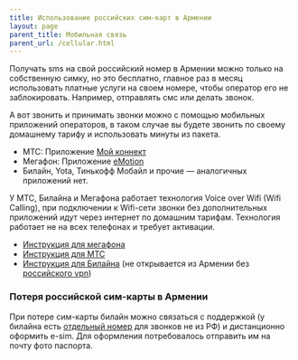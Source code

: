 ```yaml
---
title: Использование российских сим-карт в Армении
layout: page
parent_title: Мобильная связь
parent_url: /cellular.html
---
```


Получать sms на свой российский номер в Армении можно только на собственную симку, но это бесплатно, главное раз в месяц
использовать платные услуги на своем номере, чтобы оператор его не заблокировать. Например, отправлять смс или делать звонок.

А вот звонить и принимать звонки можно с помощью мобильных приложений операторов, в таком случае вы будете звонить по своему
домашнему тарифу и использовать минуты из пакета.

- МТС: Приложение [Мой коннект](https://moskva.mts.ru/personal/razvlecheniya/mts-connect)
- Мегафон: Приложение [eMotion](https://emotion.megafon.ru)
- Билайн, Yota, Тинькофф Мобайл и прочие — аналогичных приложений нет.

У МТС, Билайна и Мегафона работает технология Voice over Wifi (Wifi Calling), при подключении к Wifi-сети звонки без дополнительных приложений
идут через интернет по домашним тарифам. Технология работает не на всех телефонах и требует активации.

- [Инструкция для мегафона](https://moscow.megafon.ru/help/faq/chto_takoe_vowi_fi.html)
- [Инструкция для МТС](https://moskva.mts.ru/personal/tehnologii/vowifi)
- [Инструкция для Билайна](https://moskva.beeline.ru/customers/products/vowifi/) (не открывается из Армении без [российского vpn](../russia/russian-vpn.md))

### Потеря российской сим-карты в Армении

При потере сим-карты билайн можно связаться с поддержкой (у билайна есть [отдельный номер](https://moskva.beeline.ru/customers/pomosh/mobile/mobilnyj-internet/nashi-kontakty/kak-svyazatsya-s-operatorom-bilayn-napryamuyu/) для звонков не из РФ)
и дистанционно оформить e-sim. Для оформления потребовалось отправить им на почту фото паспорта.
